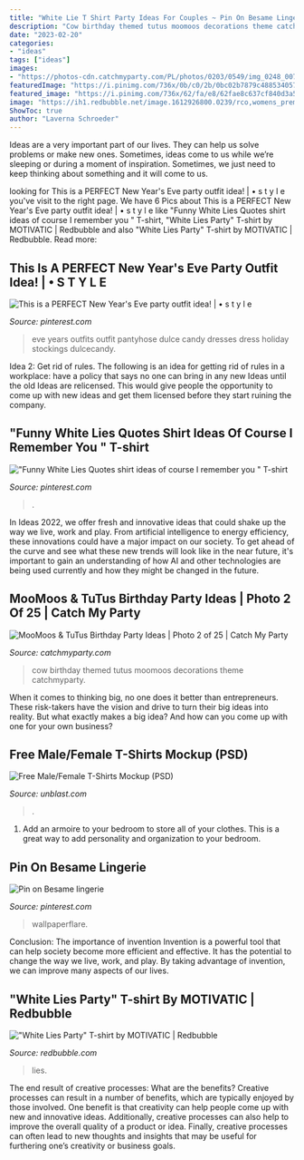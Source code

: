```yaml
---
title: "White Lie T Shirt Party Ideas For Couples ~ Pin On Besame Lingerie"
description: "Cow birthday themed tutus moomoos decorations theme catchmyparty"
date: "2023-02-20"
categories:
- "ideas"
tags: ["ideas"]
images:
- "https://photos-cdn.catchmyparty.com/PL/photos/0203/0549/img_0248_0079-2833690009-o.jpg"
featuredImage: "https://i.pinimg.com/736x/0b/c0/2b/0bc02b7879c488534057db8f72a204e8.jpg"
featured_image: "https://i.pinimg.com/736x/62/fa/e8/62fae8c637cf840d3a575619367a81dc.jpg"
image: "https://ih1.redbubble.net/image.1612926800.0239/rco,womens_premium_t_shirt,flatlay,x1000,fafafa:ca443f4786,front-c,0,0,750,1000-bg,f8f8f8.jpg"
ShowToc: true
author: "Laverna Schroeder"
---
```



Ideas are a very important part of our lives. They can help us solve problems or make new ones. Sometimes, ideas come to us while we’re sleeping or during a moment of inspiration. Sometimes, we just need to keep thinking about something and it will come to us.

	

		
looking for This is a PERFECT New Year&#039;s Eve party outfit idea! | • s t y l e you've visit to the right page. We have 6 Pics about This is a PERFECT New Year&#039;s Eve party outfit idea! | • s t y l e like &quot;Funny White Lies Quotes shirt ideas of course I remember you &quot; T-shirt, &quot;White Lies Party&quot; T-shirt by MOTIVATIC | Redbubble and also &quot;White Lies Party&quot; T-shirt by MOTIVATIC | Redbubble. Read more:
		
    
## This Is A PERFECT New Year&#039;s Eve Party Outfit Idea! | • S T Y L E

<img loading=lazy src="https://s-media-cache-ak0.pinimg.com/originals/22/d7/0c/22d70cd0b0f28a70cf9afb5f87e707a5.jpg" onerror="this.onerror=null;this.src='https://tse3.mm.bing.net/th?id=OIP.9s8u_WIqX40GY0lRbHwTtAHaLG&amp;pid=15.1';" alt="This is a PERFECT New Year&#039;s Eve party outfit idea! | • s t y l e">

_Source: pinterest.com_

>eve years outfits outfit pantyhose dulce candy dresses dress holiday stockings dulcecandy. 

	

Idea 2: Get rid of rules.
The following is an idea for getting rid of rules in a workplace: have a policy that says no one can bring in any new Ideas until the old Ideas are relicensed. This would give people the opportunity to come up with new ideas and get them licensed before they start ruining the company.

    
## &quot;Funny White Lies Quotes Shirt Ideas Of Course I Remember You &quot; T-shirt

<img loading=lazy src="https://i.pinimg.com/736x/0b/c0/2b/0bc02b7879c488534057db8f72a204e8.jpg" onerror="this.onerror=null;this.src='https://tse3.mm.bing.net/th?id=OIP.UNd3fmhBHazErO-M0JYEcQHaJ3&amp;pid=15.1';" alt="&quot;Funny White Lies Quotes shirt ideas of course I remember you &quot; T-shirt">

_Source: pinterest.com_

>. 

	

In Ideas 2022, we offer fresh and innovative ideas that could shake up the way we live, work and play. From artificial intelligence to energy efficiency, these innovations could have a major impact on our society. To get ahead of the curve and see what these new trends will look like in the near future, it's important to gain an understanding of how AI and other technologies are being used currently and how they might be changed in the future.

    
## MooMoos &amp; TuTus Birthday Party Ideas | Photo 2 Of 25 | Catch My Party

<img loading=lazy src="https://photos-cdn.catchmyparty.com/PL/photos/0203/0549/img_0248_0079-2833690009-o.jpg" onerror="this.onerror=null;this.src='https://tse3.mm.bing.net/th?id=OIP.bJjqrFcwhQhEc0mKzTsKZgHaLG&amp;pid=15.1';" alt="MooMoos &amp; TuTus Birthday Party Ideas | Photo 2 of 25 | Catch My Party">

_Source: catchmyparty.com_

>cow birthday themed tutus moomoos decorations theme catchmyparty. 

	

When it comes to thinking big, no one does it better than entrepreneurs. These risk-takers have the vision and drive to turn their big ideas into reality. But what exactly makes a big idea? And how can you come up with one for your own business?

    
## Free Male/Female T-Shirts Mockup (PSD)

<img loading=lazy src="http://unblast.com/wp-content/uploads/2020/06/Male-Female-T-Shirts-Mockup.jpg" onerror="this.onerror=null;this.src='https://tse2.mm.bing.net/th?id=OIP.MowosctkCV9krxV5J640PAHaE7&amp;pid=15.1';" alt="Free Male/Female T-Shirts Mockup (PSD)">

_Source: unblast.com_

>. 

	

1. Add an armoire to your bedroom to store all of your clothes. This is a great way to add personality and organization to your bedroom.

    
## Pin On Besame Lingerie

<img loading=lazy src="https://i.pinimg.com/736x/62/fa/e8/62fae8c637cf840d3a575619367a81dc.jpg" onerror="this.onerror=null;this.src='https://tse1.mm.bing.net/th?id=OIP.7VaEV57Zd6YsT-yIy0NTNgHaEK&amp;pid=15.1';" alt="Pin on Besame lingerie">

_Source: pinterest.com_

>wallpaperflare. 

	

Conclusion: The importance of invention
Invention is a powerful tool that can help society become more efficient and effective. It has the potential to change the way we live, work, and play. By taking advantage of invention, we can improve many aspects of our lives.

    
## &quot;White Lies Party&quot; T-shirt By MOTIVATIC | Redbubble

<img loading=lazy src="https://ih1.redbubble.net/image.1612926800.0239/rco,womens_premium_t_shirt,flatlay,x1000,fafafa:ca443f4786,front-c,0,0,750,1000-bg,f8f8f8.jpg" onerror="this.onerror=null;this.src='https://tse4.mm.bing.net/th?id=OIP.iBJOahjNpIQZKM6oJ7u-IgHaJ4&amp;pid=15.1';" alt="&quot;White Lies Party&quot; T-shirt by MOTIVATIC | Redbubble">

_Source: redbubble.com_

>lies. 

	

The end result of creative processes: What are the benefits?
Creative processes can result in a number of benefits, which are typically enjoyed by those involved. One benefit is that creativity can help people come up with new and innovative ideas. Additionally, creative processes can also help to improve the overall quality of a product or idea. Finally, creative processes can often lead to new thoughts and insights that may be useful for furthering one’s creativity or business goals.

